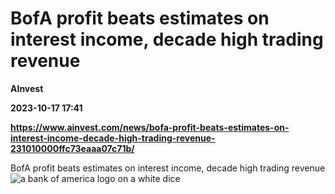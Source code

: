 # BofA profit beats estimates on interest income, decade high trading revenue
**AInvest**

**2023-10-17 17:41**

**https://www.ainvest.com/news/bofa-profit-beats-estimates-on-interest-income-decade-high-trading-revenue-231010000ffc73eaaa07c71b/**

BofA profit beats estimates on interest income, decade high trading revenue![a bank of america logo on a white dice](https://u.thsi.cn/outer/https%2Fimages.unsplash.com%2Fphoto-1649734929640-d0c0f79da545%3Fauto%3Dformat%26fit%3Dcrop%26q%3D80%26ixlib%3Drb-4.0.3%26ixid%3DM3wxMjA3fDB8MHxwaG90by1wYWdlfHx8fGVufDB8fHx8fA%253D%253D%26w%3D1000)